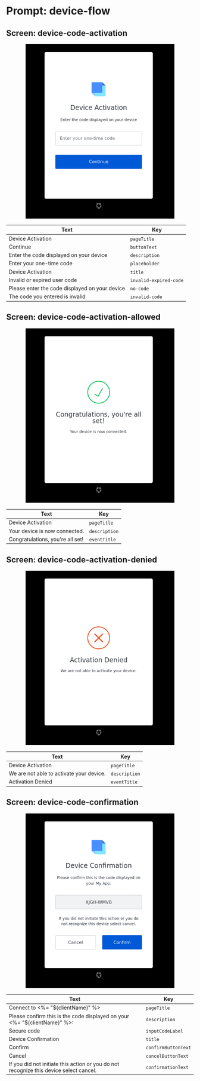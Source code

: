 # Prompt: device-flow

## Screen: device-code-activation

<p style="text-align: center;">
  <img alt="device-code-activation reference screenshot" class="ul-prompt-screenshot" data-ul-prompt="device-code-activation" src="/media/articles/universal-login/text-customization/device-code-activation.png" style="width: 400px;"/>
</p>

|Text|Key|
|----------|----------|
|Device Activation|`pageTitle`|
|Continue|`buttonText`|
|Enter the code displayed on your device|`description`|
|Enter your one-time code|`placeholder`|
|Device Activation|`title`|
|Invalid or expired user code|`invalid-expired-code`|
|Please enter the code displayed on your device|`no-code`|
|The code you entered is invalid|`invalid-code`|

## Screen: device-code-activation-allowed

<p style="text-align: center;">
  <img alt="device-code-activation-allowed reference screenshot" class="ul-prompt-screenshot" data-ul-prompt="device-code-activation-allowed" src="/media/articles/universal-login/text-customization/device-code-activation-allowed.png" style="width: 400px;"/>
</p>

|Text|Key|
|----------|----------|
|Device Activation|`pageTitle`|
|Your device is now connected.|`description`|
|Congratulations, you're all set!|`eventTitle`|

## Screen: device-code-activation-denied

<p style="text-align: center;">
  <img alt="device-code-activation-denied reference screenshot" class="ul-prompt-screenshot" data-ul-prompt="device-code-activation-denied" src="/media/articles/universal-login/text-customization/device-code-activation-denied.png" style="width: 400px;"/>
</p>

|Text|Key|
|----------|----------|
|Device Activation|`pageTitle`|
|We are not able to activate your device.|`description`|
|Activation Denied|`eventTitle`|

## Screen: device-code-confirmation

<p style="text-align: center;">
  <img alt="device-code-confirmation reference screenshot" class="ul-prompt-screenshot" data-ul-prompt="device-code-confirmation" src="/media/articles/universal-login/text-customization/device-code-confirmation.png" style="width: 400px;"/>
</p>

|Text|Key|
|----------|----------|
|Connect to <%= "${clientName}" %>|`pageTitle`|
|Please confirm this is the code displayed on your <%= "${clientName}" %>:|`description`|
|Secure code|`inputCodeLabel`|
|Device Confirmation|`title`|
|Confirm|`confirmButtonText`|
|Cancel|`cancelButtonText`|
|If you did not initiate this action or you do not recognize this device select cancel.|`confirmationText`|

